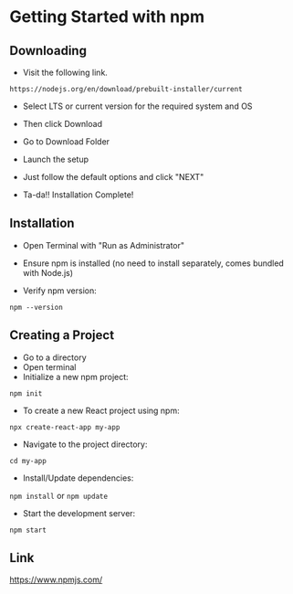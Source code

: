 # Getting Started with npm

## Downloading

* Visit the following link.

`https://nodejs.org/en/download/prebuilt-installer/current`

* Select LTS or current version for the required system and OS

* Then click Download

* Go to Download Folder
* Launch the setup
* Just follow the default options and click "NEXT"
* Ta-da!! Installation Complete! 

## Installation

* Open Terminal with "Run as Administrator"

* Ensure npm is installed (no need to install separately, comes bundled with Node.js)

* Verify npm version:

`npm --version`

## Creating a Project

* Go to a directory
* Open terminal
* Initialize a new npm project:

`npm init`

* To create a new React project using npm:

`npx create-react-app my-app`

* Navigate to the project directory:

`cd my-app`

* Install/Update dependencies:

`npm install` or `npm update`

* Start the development server:

`npm start`

## Link

https://www.npmjs.com/
